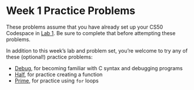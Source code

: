 # Week 1 Practice Problems


These problems assume that you have already set up your CS50 Codespace in [Lab 1](../Lab_1). Be sure to complete that before attempting these problems.


In addition to this week’s lab and problem set, you’re welcome to try any of these (optional!) practice problems:


* [Debug](Practice_Problems/debug.md), for becoming familiar with C syntax and debugging programs
* [Half](Practice_Problems/half.md), for practice creating a function
* [Prime](Practice_Problems/prime.md), for practice using `for` loops







